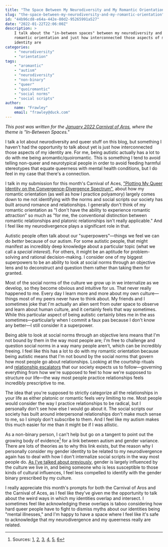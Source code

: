 ```yaml
---
title: "The Space Between My Neurodiversity and My Romantic Orientation"
slug: "the-space-between-my-neurodiversity-and-my-romantic-orientation"
id: "44b96cd8-e64a-442e-80d2-95265991a527"
date: "2022-01-22T22:06:00Z"
description: >
    I talk about the "in-between spaces" between my neurodiversity and my
    romantic orientation and just how interconnected those aspects of my
    identity are
categories:
    - "neurodiversity"
    - "orientation"
tags:
    - "aromantic"
    - "autism"
    - "neurodiversity"
    - "non-binary"
    - "queer"
    - "quoiromantic"
    - "social norms"
    - "social scripts"
author:
    name: "Frawley"
    email: "frawley@duck.com"
---
```


*This post was written for the [January 2022 Carnival of
Aros](https://aspecofstardust.wordpress.com/2021/12/31/call-for-submissions-january-2022-in-between-spaces/),
where the theme is "In-Between Spaces."*

I talk a lot about neurodiversity and queer stuff on this blog, but something I
haven't had the opportunity to talk about yet is just how interconnected those
aspects of my identity are. For me, being autistic actually has a lot to do
with me being aromantic/quoiromantic. This is something I tend to avoid telling
non-queer and neurotypical people in order to avoid feeding harmful stereotypes
that equate queerness with mental health conditions, but I do feel in my case
that there's a connection.

I talk in my submission for this month's Carnival of Aces, ["Plotting My Queer
Identity on the Convergence-Divergence
Spectrum"](https://nothingradical.blog/2022/01/18/plotting-my-queer-identity-on-the-convergence-divergence-spectrum/),
about how my romantic orientation (as well as how I practice polyamory) largely
comes down to me not identifying with the norms and social scripts our society
has built around romance and relationships. I generally don't think of my
romantic orientation as "I don't have the ability to experience romantic
attraction" so much as "for me, the conventional distinction between romantic
relationships and platonic relationships isn't really applicable." And I feel
like my neurodivergence plays a significant role in that.

Autistic people often talk about our "superpowers"—things we feel we can do
*better* because of our autism. For some autistic people, that might manifest
as incredibly deep knowledge about a particular topic (what we call a *special
interest*). For others, it might be an aptitude for problem-solving and
rational decision-making. I consider one of my biggest superpowers to be an
ability to look at social norms through an objective lens and to deconstruct
and question them rather than taking them for granted.

Most of the social norms of the culture we grow up in we internalize as we
develop, so they become obvious and intuitive for us. That never really
happened to me. Every day I learn more and more about my own culture—things
most of my peers never have to think about. My friends and I sometimes joke
that I'm actually an alien sent from outer space to observe and learn about
human culture, and it certainly feels that way sometimes. While this particular
aspect of being autistic certainly bites me in the ass sometimes—particularly
when I commit a faux pas because I don't know any better—I still consider it a
superpower.

Being able to look at social norms through an objective lens means that I'm not
bound by them in the way most people are; I'm free to challenge and question
social norms in a way many people aren't, which can be incredibly freeing. I
feel like this has a lot to do with my romantic orientation because being
autistic means that I'm not bound by the social norms that govern how most
people go about relationships. Looking at the courtship rituals and
[relationship escalators](https://offescalator.com/what-escalator/) that our
society expects us to follow—governing everything from how we're supposed to
feel to how we're supposed to structure our life—the way most people practice
relationships feels incredibly prescriptive to me.

The idea that you're supposed to strictly categorize all the relationships in
your life as either platonic or romantic feels very limiting to me. Most people
would consider the way I practice relationships to be radical, but I personally
don't see how else I would go about it. The social scripts our society has
built around interpersonal relationships don't make much sense to me, so I
simply don't subscribe to them. And I feel like my autism makes this much
easier for me than it might be if I was allistic.

As a non-binary person, I can't help but go on a tangent to point out the
growing body of evidence[^1] for a link between autism and gender variance.
There are lots of theories as to why this link exists, but the reason why I
personally consider my gender identity to be related to my neurodivergence
again has to deal with how I don't internalize social scripts in the way most
people do. [As I've talked about
previously](https://nothingradical.blog/2020/10/07/the-cultural-model-of-gender/),
gender is largely influenced by the culture we live in, and being someone who
is less susceptible to those kinds of cultural influences, I feel less
compelled to identify with the gender binary prescribed by my culture.

I really appreciate this month's prompts for both the Carnival of Aros and the
Carnival of Aces, as I feel like they've given me the opportunity to talk about
the weird ways in which my identities overlap and intersect. I sometimes feel
like acknowledging these overlaps is taboo considering how hard queer people
have to fight to dismiss myths about our identities being "mental illnesses,"
and I'm happy to have a space where I feel like it's safe to acknowledge that
my neurodivergence and my queerness really are related.

[^1]: Sources: [1](https://pubmed.ncbi.nlm.nih.gov/32770077/),
  [2](https://pubmed.ncbi.nlm.nih.gov/30392631/),
  [3](https://pubmed.ncbi.nlm.nih.gov/30062396/),
  [4](https://pubmed.ncbi.nlm.nih.gov/28597143/),
  [5](https://pubmed.ncbi.nlm.nih.gov/24619651/),
  [6](https://pubmed.ncbi.nlm.nih.gov/28914080/)
